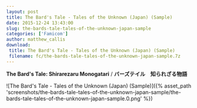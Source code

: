 ```yaml
---
layout: post
title: The Bard's Tale - Tales of the Unknown (Japan) (Sample)
date: 2015-12-24 13:43:00
slug: the-bards-tale-tales-of-the-unknown-japan-sample
categories: ['Famicom']
author: matthew_callis
download:
 title: The Bard's Tale - Tales of the Unknown (Japan) (Sample)
 filename: fc/the-bards-tale-tales-of-the-unknown-japan-sample.7z
---
```


__The Bard's Tale: Shirarezaru Monogatari__ / __バーズテイル　知られざる物語__

![The Bard's Tale - Tales of the Unknown (Japan) (Sample)]({% asset_path 'screenshots/the-bards-tale-tales-of-the-unknown-japan-sample/the-bards-tale-tales-of-the-unknown-japan-sample.0.png' %})
